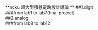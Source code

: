 **ncku 超大型積體電路設計導論  **
##1.digit  
###from lab1 to lab7(final project)  
##2.analog  
###from lab8 to lab12  
